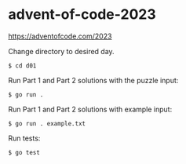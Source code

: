 # advent-of-code-2023

https://adventofcode.com/2023

Change directory to desired day.

```
$ cd d01
```

Run Part 1 and Part 2 solutions with the puzzle input:

```
$ go run .
```

Run Part 1 and Part 2 solutions with example input:

```
$ go run . example.txt
```

Run tests:

```
$ go test
```
